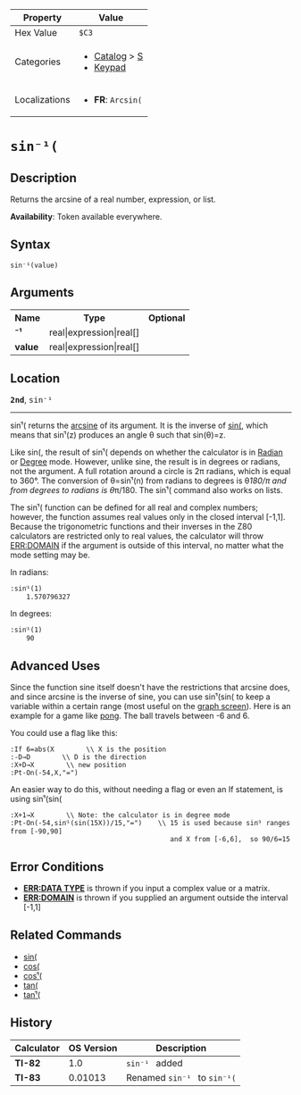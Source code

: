 | Property      | Value |
|---------------|-------|
| Hex Value     | `$C3`|
| Categories    | <ul><li>[Catalog](<../categories/Catalog.md>) > [S](<../categories/Catalog.md#S>)</li><li>[Keypad](<../categories/Keypad.md>)</li></ul> |
| Localizations | <ul><li><b>FR</b>: `Arcsin(`</li></ul> |

# `sin⁻¹(`

## Description
Returns the arcsine of a real number, expression, or list.


<b>Availability</b>: Token available everywhere.

## Syntax
`sin⁻¹(value)`

## Arguments
<table>
<tr><th>Name</th><th>Type</th><th>Optional</th></tr>

<tr><td><b>⁻¹</b></td><td>real|expression|real[]</td><td></td></tr>

<tr><td><b>value</b></td><td>real|expression|real[]</td><td></td></tr>

</table>

## Location
<tt><kbd><b>2nd</b></kbd></tt>, <kbd>sin⁻¹</kbd>
<hr>

sinֿ¹( returns the [arcsine](https://mathworld.wolfram.com/InverseSine.html) of its argument. It is the inverse of [sin(](/sin), which means that sinֿ¹(z) produces an angle θ such that sin(θ)=z.

Like sin(, the result of sinֿ¹( depends on whether the calculator is in [Radian](/radian-mode) or [Degree](/degree-mode) mode. However, unlike sine, the result is in degrees or radians, not the argument. A full rotation around a circle is 2π radians, which is equal to 360°. The conversion of θ=sinֿ¹(n) from radians to degrees is θ*180/π and from degrees to radians is θ*π/180. The sinֿ¹( command also works on lists.

The sinֿ¹( function can be defined for all real and complex numbers; however, the function assumes real values only in the closed interval [-1,1]. Because the trigonometric functions and their inverses in the Z80 calculators are restricted only to real values, the calculator will throw [ERR:DOMAIN](/errors#domain) if the argument is outside of this interval, no matter what the mode setting may be.

In radians:

```ti-basic
:sinֿ¹(1)
    1.570796327
```

  
In degrees:

```ti-basic
:sinֿ¹(1)
    90
```

## Advanced Uses

Since the function sine itself doesn't have the restrictions that arcsine does, and since arcsine is the inverse of sine, you can use sinֿ¹(sin( to keep a variable within a certain range (most useful on the [graph screen](/graphscreen)). Here is an example for a game like [pong](/pong). The ball travels between -6 and 6.

You could use a flag like this:

```ti-basic
:If 6=abs(X        \\ X is the position
:-D→D        \\ D is the direction
:X+D→X        \\ new position
:Pt-On(-54,X,"=")
```

An easier way to do this, without needing a flag or even an If statement, is using sinֿ¹(sin(

```ti-basic
:X+1→X        \\ Note: the calculator is in degree mode
:Pt-On(-54,sinֿ¹(sin(15X))/15,"=")    \\ 15 is used because sinֿ¹ ranges from [-90,90]
                                        and X from [-6,6],  so 90/6=15
```

## Error Conditions

*   **[ERR:DATA TYPE](/errors#datatype)** is thrown if you input a complex value or a matrix.
*   **[ERR:DOMAIN](/errors#domain)** is thrown if you supplied an argument outside the interval [-1,1]

## Related Commands

*   [sin(](/sin)
*   [cos(](/cos)
*   [cosֿ¹(](/arccos)
*   [tan(](/tan)
*   [tanֿ¹(](/arctan)

## History
| Calculator | OS Version | Description |
|------------|------------|-------------|
| <b>TI-82</b> | 1.0 | `sin⁻¹ ` added |
| <b>TI-83</b> | 0.01013 | Renamed `sin⁻¹ ` to `sin⁻¹(`


